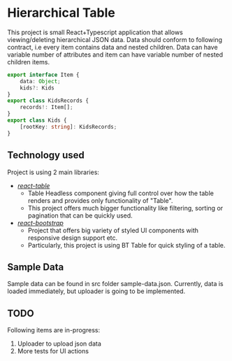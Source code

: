 # Hierarchical Table

This project is small React+Typescript application that allows viewing/deleting hierarchical JSON data.
Data should conform to following contract, i.e every item contains data and nested children.
Data can have variable number of attributes and item can have variable number of nested children items.  

```typescript
export interface Item {
	data: Object;
	kids?: Kids
}
export class KidsRecords {
	records!: Item[];
}
export class Kids {
	[rootKey: string]: KidsRecords;
}
``` 

## Technology used
Project is using 2 main libraries:
* *[react-table](https://github.com/tannerlinsley/react-table)* 
    - Table Headless component giving full control over how the table renders and provides only functionality of "Table".
    - This project offers much bigger functionality like filtering, sorting or pagination that can be quickly used.
* *[react-bootstrap](https://react-bootstrap.github.io/components/table/)* 
    - Project that offers big variety of styled UI components with responsive design support etc.
    - Particularly, this project is using BT Table for quick styling of a table.

## Sample Data
Sample data can be found in src folder sample-data.json. Currently, data is loaded immediately, but uploader is going to be implemented.

## TODO
Following items are in-progress:
1. Uploader to upload json data
2. More tests for UI actions
